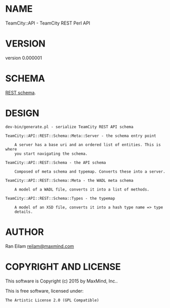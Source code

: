 # NAME

TeamCity::API - TeamCity REST Perl API

# VERSION

version 0.000001

# SCHEMA

[REST schema](http://eilara.github.io/perl5-teamcity-api/).

# DESIGN

    dev-bin/generate.pl - serialize TeamCity REST API schema

    TeamCity::API::REST::Schema::Meta::Server - the schema entry point

        A server has a base uri and an ordered list of entities. This is where
        you start navigating the schema.

    TeamCity::API::REST::Schema - the API schema

        Composed of meta schema and typemap. Converts these into a server.

    TeamCity::API::REST::Schema::Meta - the WADL meta schema

        A model of a WADL file, converts it into a list of methods.

    TeamCity::API::REST::Schema::Types - the typemap

        A model of an XSD file, converts it into a hash type name => type
        details.


# AUTHOR

Ran Eilam <reilam@maxmind.com>

# COPYRIGHT AND LICENSE

This software is Copyright (c) 2015 by MaxMind, Inc..

This is free software, licensed under:

    The Artistic License 2.0 (GPL Compatible)

